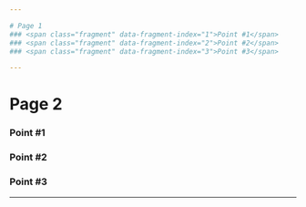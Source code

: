 ```yaml
---

# Page 1
### <span class="fragment" data-fragment-index="1">Point #1</span>
### <span class="fragment" data-fragment-index="2">Point #2</span>
### <span class="fragment" data-fragment-index="3">Point #3</span>

---
```


# Page 2
### <span class="fragment" data-fragment-index="1">Point #1</span>
### <span class="fragment" data-fragment-index="2">Point #2</span>
### <span class="fragment" data-fragment-index="3">Point #3</span>

---

